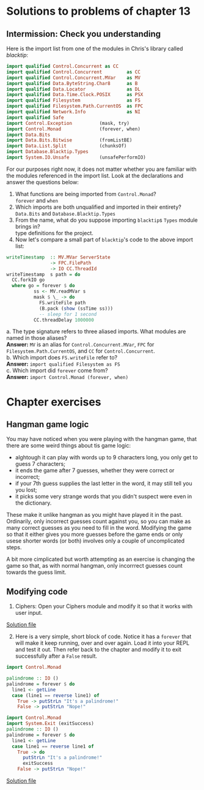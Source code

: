 # Solutions to problems of chapter 13

## Intermission: Check you understanding

Here is the import list from one of the modules in Chris's library called _blacktip_:
```hs
import qualified Control.Concurrent as CC
import qualified Control.Concurrent         as CC
import qualified Control.Concurrent.MVar    as MV
import qualified Data.ByteString.Char8      as B
import qualified Data.Locator               as DL
import qualified Data.Time.Clock.POSIX      as PSX
import qualified Filesystem                 as FS
import qualified Filesystem.Path.CurrentOS  as FPC
import qualified Network.Info               as NI
import qualified Safe
import Control.Exception          (mask, try)
import Control.Monad              (forever, when)
import Data.Bits
import Data.Bits.Bitwise          (fromListBE)
import Data.List.Split            (chunksOf)
import Database.Blacktip.Types
import System.IO.Unsafe           (unsafePerformIO)
```

For our purposes right now, it does not matter whether you are familiar with the modules referenced in the import list. Look at the declarations and answer the questions below:

1. What functions are being imported from `Control.Monad`?
<br>`forever` and `when`
2. Which imports are both unqualified and imported in their entirety?
<br> `Data.Bits` and `Database.Blacktip.Types`
3. From the name, what do you suppose importing `blacktip`s `Types` module brings in?
<br> type definitions for the project.
4. Now let's compare a small part of `blacktip`'s code to the above import list:

```hs
writeTimestamp  :: MV.MVar ServerState
                -> FPC.FilePath
                -> IO CC.ThreadId
writeTimestamp  s path = do
  CC.forkIO go
  where go = forever $ do
          ss <- MV.readMVar s
          mask $ \_ -> do
            FS.writeFile path
            (B.pack (show (ssTime ss)))
            -- sleep for 1 second
          CC.threadDelay 1000000
```
a. The type signature refers to three aliased imports. What modules are named in those aliases?
<br>**Answer:** `MV` is an alias for `Control.Concurrent.MVar`, `FPC` for `Filesystem.Path.CurrentOS`, and `CC` for `Control.Concurrent`.
<br>b. Which import does `FS.writeFile` refer to?
<br>**Answer:** `import qualified Filesystem as FS`
<br>c. Which import did `forever` come from?
<br>**Answer:** `import Control.Monad (forever, when)`


# Chapter exercises

## Hangman game logic

You may have noticed when you were playing with the hangman game, that there are some weird things about tis game logic:

 - alghtough it can play with words up to 9 characters long, you only get to guess 7 characters;
 - it ends the game after 7 guesses, whether they were correct or incorrect;
 - if your 7th guess supplies the last letter in the word, it may still tell you you lost;
 - it picks some very strange words that you didn't suspect were even in the dictionary.

These make it unlike hangman as you might have played it in the past. Ordinarily, only incorrect guesses count against you, so you can make as many correct guesses as you need to fill in the word. Modifying the game so that it either gives you more guesses before the game ends or only usese shorter words (or both) involves only a couple of uncomplicated steps.

A bit more cimplicated but worth attempting as an exercise is changing the game so that, as with normal hangman, only incorrrect guesses count towards the guess limit.


## Modifying code

1. Ciphers: Open your Ciphers module and modify it so that it works with user input.

[Solution file](exercise.files/cipher.hs)

2. Here is a very simple, short block of code. Notice it has a `forever` that will make it keep running, over and over again. Load it into your REPL and test it out. Then refer back to the chapter and modify it to exit successfully after a `False` result.

```hs
import Control.Monad

palindrome :: IO ()
palindrome = forever $ do
  line1 <- getLine
  case (line1 == reverse line1) of
    True -> putStrLn "It's a palindrome!"
    False -> putStrLn "Nope!"
```

```hs
import Control.Monad
import System.Exit (exitSuccess)
palindrome :: IO ()
palindrome = forever $ do
  line1 <- getLine
  case line1 == reverse line1 of
    True -> do
      putStrLn "It's a palindrome!"
      exitSuccess
    False -> putStrLn "Nope!"
```
[Solution file](exercise.files/palindrome.hs)
